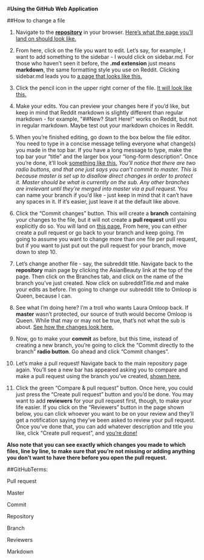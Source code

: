 #**Using the GitHub Web Application**

##How to change a file

1. Navigate to the [**repository**](https://github.com/asianbeautymod/AsianBeauty) in your browser. [Here’s what the page you’ll land on should look like.](http://imgur.com/a/m3JXa)

2. From here, click on the file you want to edit. Let’s say, for example, I want to add something to the sidebar - I would click on sidebar.md. For those who haven’t seen it before, the **.md extension** just means **markdown**, the same formatting style you use on Reddit. Clicking sidebar.md leads you to [a page that looks like this.](http://imgur.com/a/YMtGS)

3. Click the pencil icon in the upper right corner of the file. [It will look like this.](http://imgur.com/a/VZOHS)

4. Make your edits. You can preview your changes here if you’d like, but keep in mind that Reddit markdown is slightly different than regular markdown - for example,
"##New? Start Here!"
works on Reddit, but not in regular markdown. Maybe test out your markdown choices in Reddit.

5. When you’re finished editing, go down to the box below the file editor. You need to type in a concise message telling everyone what change(s) you made in the top bar. If you have a long message to type, make the top bar your “title” and the larger box your “long-form description”. Once you’re done, it’ll look [something like this.](http://imgur.com/a/oYXpD)
*You’ll notice that there are two radio buttons, and that one just says you can’t commit to master. This is because master is set up to disallow direct changes in order to protect it. Master should be what is currently on the sub. Any other branches are irrelevant until they’re merged into master via a pull request.*
You can name your branch if you’d like - just keep in mind that it can’t have any spaces in it. If it’s easier, just leave it at the default like above.

6. Click the “Commit changes” button. This will create a **branch** containing your changes to the file, but it will not create a **pull request** until you explicitly do so. You will land on [this page.](http://imgur.com/a/rYs1v) From here, you can either create a pull request or go back to your branch and keep going. I’m going to assume you want to change more than one file per pull request, but if you want to just put out the pull request for your branch, move down to step 10.

7. Let’s change another file - say, the subreddit title. Navigate back to the **repository** main page by clicking the AsianBeauty link at the top of the page. Then click on the Branches tab, and click on the name of the branch you’ve just created. Now click on subredditTitle.md and make your edits as before. I’m going to change our subreddit title to Omloop is Queen, because I can.

8. See what I’m doing here? I’m a troll who wants Laura Omloop back. If **master** wasn’t protected, our source of truth would become Omloop is Queen. While that may or may not be true, that’s not what the sub is about. [See how the changes look here.](http://imgur.com/a/e3voV)

9. Now, go to make your **commit** as before, but this time, instead of creating a new branch, you’re going to click the “Commit directly to the <your-branch-name> branch” **radio button**. Go ahead and click “Commit changes”.

10. Let’s make a pull request! Navigate back to the main repository page again. You’ll see a new bar has appeared asking you to compare and make a pull request using the branch you’ve created, [shown here.](http://imgur.com/a/BGZZn)

11. Click the green “Compare & pull request” button. Once here, you could just press the “Create pull request” button and you’d be done. You may want to add **reviewers** for your pull request first, though, to make your life easier. If you click on the “Reviewers” button in the page shown below, you can click whoever you want to be on your review and they’ll get a notification saying they’ve been asked to review your pull request. Once you’ve done that, you can add whatever description and title you like, click “Create pull request”, and [you’re done!](http://imgur.com/a/NdBSb)

**Also note that you can see exactly which changes you made to which files, line by line, to make sure that you’re not missing or adding anything you don’t want to have there before you open the pull request.**

##GitHubTerms:

Pull request

Master

Commit

Repository

Branch

Reviewers

Markdown
